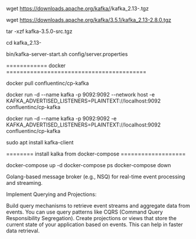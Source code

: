 

wget https://downloads.apache.org/kafka/<version>/kafka_2.13-<version>.tgz

wget https://downloads.apache.org/kafka/3.5.1/kafka_2.13-2.8.0.tgz

tar -xzf kafka-3.5.0-src.tgz

cd kafka_2.13-<version>


bin/kafka-server-start.sh config/server.properties

============ docker =========================================

docker pull confluentinc/cp-kafka

docker run -d --name kafka -p 9092:9092 --network host -e KAFKA_ADVERTISED_LISTENERS=PLAINTEXT://localhost:9092 confluentinc/cp-kafka

docker run -d --name kafka -p 9092:9092  -e KAFKA_ADVERTISED_LISTENERS=PLAINTEXT://localhost:9092 confluentinc/cp-kafka

sudo apt install kafka-client


======== install kalka from docker-compose ===================

docker-compose up -d
docker-compose ps
docker-compose down



Golang-based message broker (e.g., NSQ) for real-time event processing and streaming.


Implement Querying and Projections:

Build query mechanisms to retrieve event streams and aggregate data from events. You can use query patterns like CQRS (Command Query Responsibility Segregation).
Create projections or views that store the current state of your application based on events. This can help in faster data retrieval.